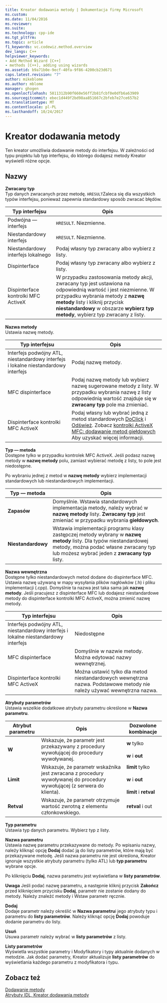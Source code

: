 ```yaml
---
title: Kreator dodawania metody | Dokumentacja firmy Microsoft
ms.custom: 
ms.date: 11/04/2016
ms.reviewer: 
ms.suite: 
ms.technology: cpp-ide
ms.tgt_pltfrm: 
ms.topic: article
f1_keywords: vc.codewiz.method.overview
dev_langs: C++
helpviewer_keywords:
- Add Method Wizard [C++]
- methods [C++], adding using wizards
ms.assetid: b9a71b0e-9ecf-40fa-9f86-4200cb23d671
caps.latest.revision: "7"
author: mikeblome
ms.author: mblome
manager: ghogen
ms.openlocfilehash: 5811312b90f660e56ff2b81fcbf0e0dfb6a63909
ms.sourcegitcommit: ebec1d449f2bd98aa851667c2bfeb7e27ce657b2
ms.translationtype: MT
ms.contentlocale: pl-PL
ms.lasthandoff: 10/24/2017
---
```

# <a name="add-method-wizard"></a>Kreator dodawania metody
Ten kreator umożliwia dodawanie metody do interfejsu. W zależności od typu projektu lub typ interfejsu, do którego dodajesz metody Kreator wyświetli różne opcje.  
  
## <a name="names"></a>Nazwy  
 **Zwracany typ**  
 Typ danych zwracanych przez metodę. `HRESULT`Zaleca się dla wszystkich typów interfejsu, ponieważ zapewnia standardowy sposób zwracać błędów.  
  
|Typ interfejsu|Opis|  
|--------------------|-----------------|  
|Podwójna — interfejs|`HRESULT`. Niezmienne.|  
|Niestandardowy interfejs|`HRESULT`. Niezmienne.|  
|Niestandardowy interfejs lokalnego|Podaj własny typ zwracany albo wybierz z listy.|  
|Dispinterface|Podaj własny typ zwracany albo wybierz z listy.|  
|Dispinterface kontrolki MFC ActiveX|W przypadku zastosowania metody akcji, zwracany typ jest ustawiona na odpowiednią wartość i jest niezmienne. W przypadku wybrania metody z **nazwę metody** listy i kliknij przycisk **niestandardowy** w obszarze **wybierz typ metody**, wybierz typ zwracany z listy.|  
  
 **Nazwa metody**  
 Ustawia nazwę metody.  
  
|Typ interfejsu|Opis|  
|--------------------|-----------------|  
|Interfejs podwójny ATL, niestandardowy interfejs i lokalne niestandardowy interfejs|Podaj nazwę metody.|  
|MFC dispinterface|Podaj nazwę metody lub wybierz nazwę sugerowane metody z listy. W przypadku wybrania nazwę z listy odpowiednią wartość znajduje się w **zwracany typ** pole ma zmieniać.|  
|Dispinterface kontrolki MFC ActiveX|Podaj własny lub wybrać jedną z metod standardowych [DoClick](../mfc/reference/colecontrol-class.md#doclick) i [Odśwież](../mfc/reference/colecontrol-class.md#refresh). Zobacz [kontrolki ActiveX MFC: dodawanie metod giełdowych](../mfc/mfc-activex-controls-adding-stock-methods.md) Aby uzyskać więcej informacji.|  
  
 **Typ — metoda**  
 Dostępne tylko w przypadku kontrolek MFC ActiveX. Jeśli podasz nazwę metody w **nazwę metody** polu, zamiast wybierać metodę z listy, to pole jest niedostępne.  
  
 Po wybraniu jednej z metod w **nazwę metody** wybierz implementacji standardowych lub niestandardowych implementacji.  
  
|Typ — metoda|Opis|  
|-----------------|-----------------|  
|**Zapasów**|Domyślnie. Wstawia standardowych implementacja metody, należy wybrać w **nazwę metody** listy. **Zwracany typ** jest zmieniać w przypadku wybrania **giełdowych**.|  
|**Niestandardowy**|Wstawia implementacji programu klasy zastępczej metody wybrany w **nazwę metody** listy. Dla typów niestandardowej metody, można podać własne zwracany typ lub możesz wybrać jeden z **zwracany typ** listy.|  
  
 **Nazwa wewnętrzna**  
 Dostępne tylko niestandardowych metod dodane do dispinterface MFC. Ustawia nazwę używaną w mapy wysyłania plików nagłówków (.h) i pliku implementacji (.cpp). Domyślnie ta nazwa jest taka sama jak **nazwę metody**. Jeśli pracujesz z dispinterface MFC lub dodajesz niestandardowe metody do dispinterface kontrolki MFC ActiveX, można zmienić nazwę metody.  
  
|Typ interfejsu|Opis|  
|--------------------|-----------------|  
|Interfejs podwójny ATL, niestandardowy interfejs i lokalne niestandardowy interfejs|Niedostępne|  
|MFC dispinterface|Domyślnie w nazwie metody. Można edytować nazwy wewnętrznej.|  
|Dispinterface kontrolki MFC ActiveX|Można ustawić tylko dla metod niestandardowych wewnętrzna nazwa. Podstawowe metody nie należy używać wewnętrzna nazwa.|  
  
 **Atrybuty parametrów**  
 Ustawia wszelkie dodatkowe atrybuty parametru określone w **Nazwa parametru**.  
  
|Atrybut parametru|Opis|Dozwolone kombinacje|  
|-------------------------|-----------------|--------------------------|  
|**W**|Wskazuje, że parametr jest przekazywany z procedury wywołującej do procedury wywoływanej.|**w** tylko<br /><br /> **w** i **out**|  
|**Limit**|Wskazuje, że parametr wskaźnika jest zwracana z procedury wywoływanej do procedury wywołującej (z serwera do klienta).|**limit** tylko<br /><br /> **w** i **out**<br /><br /> **limit** i **retval**|  
|**Retval**|Wskazuje, że parametr otrzymuje wartość zwrotną z elementu członkowskiego.|**retval** i out|  
  
 **Typ parametru**  
 Ustawia typ danych parametru. Wybierz typ z listy.  
  
 **Nazwa parametru**  
 Ustawia nazwę parametru przekazywane do metody. Po wpisaniu nazwy, należy kliknąć opcję **Dodaj** dodać ją do listy parametrów, które mają być przekazywane metodę. Jeśli nazwa parametru nie jest określona, Kreator ignoruje wszystkie atrybuty parametru (tylko ATL) lub **typ parametru** wybrane opcje.  
  
 Po kliknięciu **Dodaj**, nazwa parametru jest wyświetlana w **listy parametrów**.  
  
 **Uwaga** Jeśli podać nazwę parametru, a następnie kliknij przycisk **Zakończ** przed kliknięciem przycisku **Dodaj**, parametr nie zostanie dodany do metody. Należy znaleźć metody i Wstaw parametr ręcznie.  
  
 **Dodaj**  
 Dodaje parametr należy określić w **Nazwa parametru**i jego atrybuty typu i parametru do **listy parametrów**. Należy kliknąć opcję **Dodaj** powoduje dodanie parametru do listy.  
  
 **Usuń**  
 Usuwa parametr należy wybrać w **listy parametrów** z listy.  
  
 **Listy parametrów**  
 Wyświetla wszystkie parametry i Modyfikatory i typy aktualnie dodanych w metodzie. Jak dodać parametry, Kreator aktualizuje **listy parametrów** do wyświetlania każdego parametru z modyfikatora i typu.  
  
## <a name="see-also"></a>Zobacz też  
 [Dodawanie metody](../ide/adding-a-method-visual-cpp.md)   
 [Atrybuty IDL, Kreator dodawania metody](../ide/idl-attributes-add-method-wizard.md)